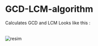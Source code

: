 # GCD-LCM-algorithm
Calculates GCD and LCM
Looks like this : <br> <br> <br>
![resim](https://user-images.githubusercontent.com/120812260/216038439-f191866b-e6ac-48f5-9773-d05f6242d80b.png)
